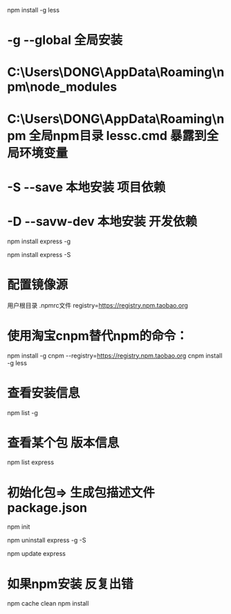 npm install -g less
# -g --global 全局安装
# C:\Users\DONG\AppData\Roaming\npm\node_modules
# C:\Users\DONG\AppData\Roaming\npm  全局npm目录 lessc.cmd 暴露到全局环境变量


# -S --save 本地安装 项目依赖
# -D --savw-dev 本地安装 开发依赖

npm install express -g

npm install express -S


# 配置镜像源
用户根目录 .npmrc文件 
registry=https://registry.npm.taobao.org


# 使用淘宝cnpm替代npm的命令：

npm install -g cnpm --registry=https://registry.npm.taobao.org
cnpm install -g less

# 查看安装信息
npm list -g

# 查看某个包 版本信息
npm list express


# 初始化包=> 生成包描述文件 package.json
npm init


npm uninstall express -g -S

npm update express

# 如果npm安装 反复出错
npm cache clean
npm install


<!-- https://github.com/FindIndex/GZ2022 -->